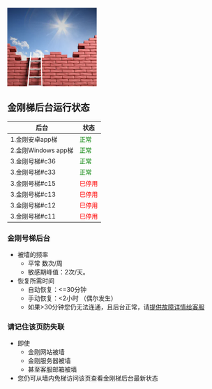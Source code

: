 ![image](l-w-s-athird.png)


## 金刚梯后台运行状态<br>  


| 后台 | 状态 | 
| ----------- | ----------- | 
| 1.金刚安卓app梯| <font color="green">正常</font> | 
| 2.金刚Windows app梯| <font color="green">正常</font> | 
| 3.金刚号梯#c36| <font color="green">正常</font> | 
| 3.金刚号梯#c33| <font color="green">正常</font> | 
| 3.金刚号梯#c15| <font color="red">巳停用</font> | 
| 3.金刚号梯#c13| <font color="red">巳停用</font> | 
| 3.金刚号梯#c12| <font color="red">巳停用</font> | 
| 3.金刚号梯#c11| <font color="red">巳停用</font> | 

### 金刚号梯后台
- 被墙的频率
  - 平常 数次/周
  - 敏感期峰值：2次/天。
- 恢复所需时间
  - 自动恢复：<=30分钟
  - 手动恢复：<2小时 （偶尔发生）
  - 如果>30分钟您仍无法连通，且后台正常，请[提供故障详情给客服](mailto:cs@a2zitpro.com) 
### 请记住该页防失联
- 即使
  - 金刚网站被墙
  - 金刚服务器被墙
  - 甚至客服邮箱被墙
- 您仍可从墙内免梯访问该页查看金刚梯后台最新状态


<!-- 
Hidden text - testing...

2.2 20191023 - revised 22:02PM 
kkGenesis L60U65blURDCMoH/OvmtBMD7h5ga+p/ikdC4VWT7sW3yEnwqgWy/MhSjsCnlnF6H7/xwCJ0pYqtcchueyFHMIQQL21cAK4UBHL7m6AVRmIsYVwhMseLwZflJMHnll4rgzTEbqi0C6aeKt/nSQqbv/b82iiOv2N+MbG/q7OYV4+b1+raEHFdWfRwQAPk4KoTDt2OoWFC23CA8MaLq4U0yA5TAiAAhzdW35frVGVa9o+aHVhH/0sdNMQTC7VA3CU65gJ4HRCG/ijVezWy0WsVEr34G+QlpypK/Q0wuCyXs5inga1mF62C+ujh4R3+8kqCIR2V9boMnE5niuT4BPQljLTfgTvOTKMCju4hYeg2OZJ5so2//yB6zO3GwSBMlG05t6GnAbcBb9Cab7uewh9fu/xNVdcPthns3MEGIOn0vh/8= kkRevelation

-->
